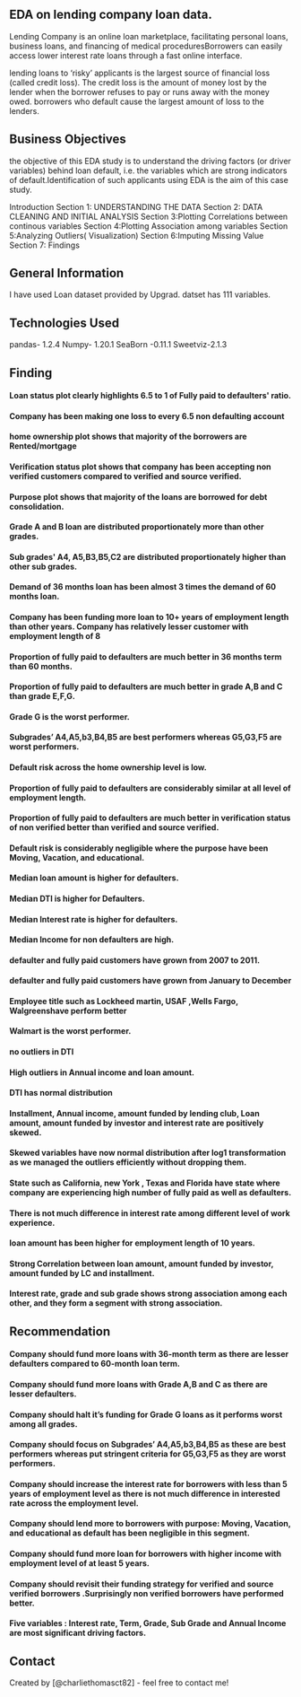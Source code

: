 ## EDA on lending company loan data.
 Lending Company is an online loan marketplace, facilitating personal loans, business loans, and financing of medical proceduresBorrowers can easily access lower interest rate loans through a fast online interface. 

lending loans to ‘risky’ applicants is the largest source of financial loss (called credit loss). The credit loss is the amount of money lost by the lender when the borrower refuses to pay or runs away with the money owed. borrowers who default cause the largest amount of loss to the lenders.

## Business Objectives 

the objective of this EDA study is to understand the driving factors (or driver variables)
behind loan default, i.e. the variables which are strong indicators of default.Identification of such applicants using EDA is the aim of this case study.

Introduction
Section 1: UNDERSTANDING THE DATA
Section 2: DATA CLEANING AND INITIAL ANALYSIS
Section 3:Plotting Correlations between continous variables
Section 4:Plotting Association among variables
Section 5:Analyzing Outliers( Visualization)
Section 6:Imputing Missing Value
Section 7: Findings


## General Information
I have used Loan dataset provided by Upgrad. datset has 111 variables.

## Technologies Used
pandas- 1.2.4
Numpy- 1.20.1
SeaBorn -0.11.1
Sweetviz-2.1.3

## Finding
#### Loan status plot clearly highlights 6.5 to 1  of Fully paid to defaulters' ratio. 
#### Company has been making one loss to every 6.5 non defaulting account
#### home ownership plot shows that majority of the borrowers are Rented/mortgage
#### Verification status plot shows that company has been accepting non verified  customers compared to verified and source verified.
#### Purpose plot shows that majority of the loans are borrowed for debt consolidation.
#### Grade A and B loan are distributed  proportionately more than other grades.
#### Sub grades' A4, A5,B3,B5,C2 are distributed proportionately higher than other sub grades.
#### Demand of 36 months loan has been almost 3 times the demand of 60 months loan.
#### Company has been funding more loan to 10+ years of employment length than other years. Company has relatively lesser customer with employment length of 8 
#### Proportion of fully paid to defaulters are much better in 36 months term than 60 months.
#### Proportion of fully paid to defaulters are much better in grade A,B and C than grade E,F,G.
#### Grade G is the worst performer.
#### Subgrades’ A4,A5,b3,B4,B5 are best performers whereas G5,G3,F5 are worst performers.
#### Default risk across the home ownership level is low.
#### Proportion of fully paid to defaulters are considerably similar at all level of employment length.
#### Proportion of fully paid to defaulters are much better in verification status of non verified better than verified and source verified.
#### Default risk is considerably negligible where the purpose have been Moving, Vacation, and educational.
#### Median loan amount is higher for defaulters.
#### Median DTI is higher for Defaulters.
#### Median Interest rate is higher for defaulters.
#### Median Income for non defaulters are high.
#### defaulter and fully paid customers have grown from 2007 to 2011.
#### defaulter and fully paid customers have grown from January to December
#### Employee title such as Lockheed martin, USAF ,Wells Fargo, Walgreenshave perform better 
#### Walmart is the worst performer.
#### no outliers in DTI
#### High outliers in Annual income and loan amount.
#### DTI has normal distribution
#### Installment, Annual income, amount funded by lending club, Loan amount, amount funded by investor and interest rate are positively skewed.
#### Skewed variables have now normal distribution after log1 transformation as we managed the outliers efficiently without dropping them.
#### State such as California, new York , Texas and Florida have state where company are experiencing high number of fully paid as well as defaulters.
#### There is not much difference in interest rate among  different level of work experience.
#### loan amount has been higher for employment length of 10 years.
#### Strong Correlation between loan amount, amount funded by investor, amount funded by LC and installment.
#### Interest rate, grade and sub grade shows strong association among each other, and they form a segment with strong association.

## Recommendation
#### Company should fund more loans with 36-month term as there are lesser defaulters compared to 60-month loan term.
#### Company should fund more loans with Grade A,B and C  as there are lesser defaulters.
#### Company should halt it’s funding for Grade G loans as it performs worst among all grades.
#### Company should focus on Subgrades’ A4,A5,b3,B4,B5 as these are best performers whereas put stringent criteria for G5,G3,F5 as they are worst performers.
#### Company should increase the interest rate for borrowers with less than 5 years of employment level as there is not much difference in interested rate across the employment level. 
#### Company should lend more to borrowers with purpose: Moving, Vacation, and educational as default has been negligible in this segment.
#### Company should fund more loan for borrowers with higher income with employment level of at least 5 years.
#### Company should revisit their funding strategy for verified and source verified borrowers .Surprisingly non verified borrowers have performed better.
#### Five variables : Interest rate, Term, Grade, Sub Grade and Annual Income are most significant driving factors. 







## Contact
Created by [@charliethomasct82] - feel free to contact me!



